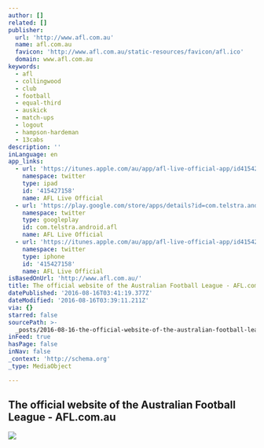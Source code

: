 ```yaml
---
author: []
related: []
publisher:
  url: 'http://www.afl.com.au'
  name: afl.com.au
  favicon: 'http://www.afl.com.au/static-resources/favicon/afl.ico'
  domain: www.afl.com.au
keywords:
  - afl
  - collingwood
  - club
  - football
  - equal-third
  - auskick
  - match-ups
  - logout
  - hampson-hardeman
  - 13cabs
description: ''
inLanguage: en
app_links:
  - url: 'https://itunes.apple.com/au/app/afl-live-official-app/id415427158?mt=8'
    namespace: twitter
    type: ipad
    id: '415427158'
    name: AFL Live Official
  - url: 'https://play.google.com/store/apps/details?id=com.telstra.android.afl'
    namespace: twitter
    type: googleplay
    id: com.telstra.android.afl
    name: AFL Live Official
  - url: 'https://itunes.apple.com/au/app/afl-live-official-app/id415427158?mt=8'
    namespace: twitter
    type: iphone
    id: '415427158'
    name: AFL Live Official
isBasedOnUrl: 'http://www.afl.com.au/'
title: The official website of the Australian Football League - AFL.com.au
datePublished: '2016-08-16T03:41:19.377Z'
dateModified: '2016-08-16T03:39:11.211Z'
via: {}
starred: false
sourcePath: >-
  _posts/2016-08-16-the-official-website-of-the-australian-football-league-afl.md
inFeed: true
hasPage: false
inNav: false
_context: 'http://schema.org'
_type: MediaObject

---
```

<article style=""><h1>The official website of the Australian Football League - AFL.com.au</h1><img src="http://s.afl.com.au/staticfile/Content/AFL%20Tenant/AFL/90x85-afl.jpeg" /></article>